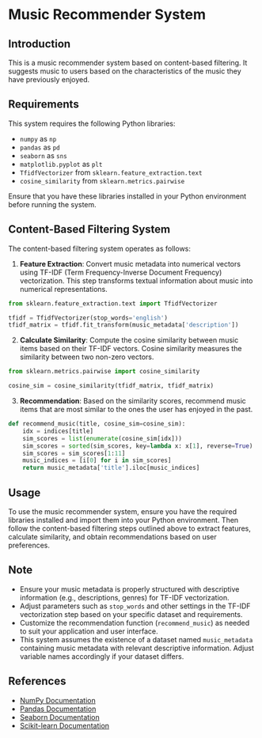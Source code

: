 # Music Recommender System

## Introduction
This is a music recommender system based on content-based filtering. It suggests music to users based on the characteristics of the music they have previously enjoyed. 

## Requirements
This system requires the following Python libraries:
- `numpy` as `np`
- `pandas` as `pd`
- `seaborn` as `sns`
- `matplotlib.pyplot` as `plt`
- `TfidfVectorizer` from `sklearn.feature_extraction.text`
- `cosine_similarity` from `sklearn.metrics.pairwise`

Ensure that you have these libraries installed in your Python environment before running the system.

## Content-Based Filtering System
The content-based filtering system operates as follows:

1. **Feature Extraction**: Convert music metadata into numerical vectors using TF-IDF (Term Frequency-Inverse Document Frequency) vectorization. This step transforms textual information about music into numerical representations.

```python
from sklearn.feature_extraction.text import TfidfVectorizer

tfidf = TfidfVectorizer(stop_words='english')
tfidf_matrix = tfidf.fit_transform(music_metadata['description'])
```

2. **Calculate Similarity**: Compute the cosine similarity between music items based on their TF-IDF vectors. Cosine similarity measures the similarity between two non-zero vectors.

```python
from sklearn.metrics.pairwise import cosine_similarity

cosine_sim = cosine_similarity(tfidf_matrix, tfidf_matrix)
```

3. **Recommendation**: Based on the similarity scores, recommend music items that are most similar to the ones the user has enjoyed in the past.

```python
def recommend_music(title, cosine_sim=cosine_sim):
    idx = indices[title]
    sim_scores = list(enumerate(cosine_sim[idx]))
    sim_scores = sorted(sim_scores, key=lambda x: x[1], reverse=True)
    sim_scores = sim_scores[1:11]
    music_indices = [i[0] for i in sim_scores]
    return music_metadata['title'].iloc[music_indices]
```

## Usage
To use the music recommender system, ensure you have the required libraries installed and import them into your Python environment. Then follow the content-based filtering steps outlined above to extract features, calculate similarity, and obtain recommendations based on user preferences.

## Note
- Ensure your music metadata is properly structured with descriptive information (e.g., descriptions, genres) for TF-IDF vectorization.
- Adjust parameters such as `stop_words` and other settings in the TF-IDF vectorization step based on your specific dataset and requirements.
- Customize the recommendation function (`recommend_music`) as needed to suit your application and user interface.
- This system assumes the existence of a dataset named `music_metadata` containing music metadata with relevant descriptive information. Adjust variable names accordingly if your dataset differs.

## References
- [NumPy Documentation](https://numpy.org/doc/)
- [Pandas Documentation](https://pandas.pydata.org/docs/)
- [Seaborn Documentation](https://seaborn.pydata.org/)
- [Scikit-learn Documentation](https://scikit-learn.org/stable/documentation.html)
